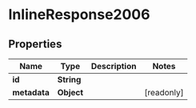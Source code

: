 

# InlineResponse2006


## Properties

Name | Type | Description | Notes
------------ | ------------- | ------------- | -------------
**id** | **String** |  | 
**metadata** | **Object** |  |  [readonly]



